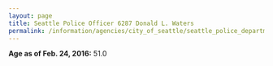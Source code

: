 ```yaml
---
layout: page
title: Seattle Police Officer 6287 Donald L. Waters
permalink: /information/agencies/city_of_seattle/seattle_police_department/copbook/6287/
---
```


**Age as of Feb. 24, 2016:** 51.0
